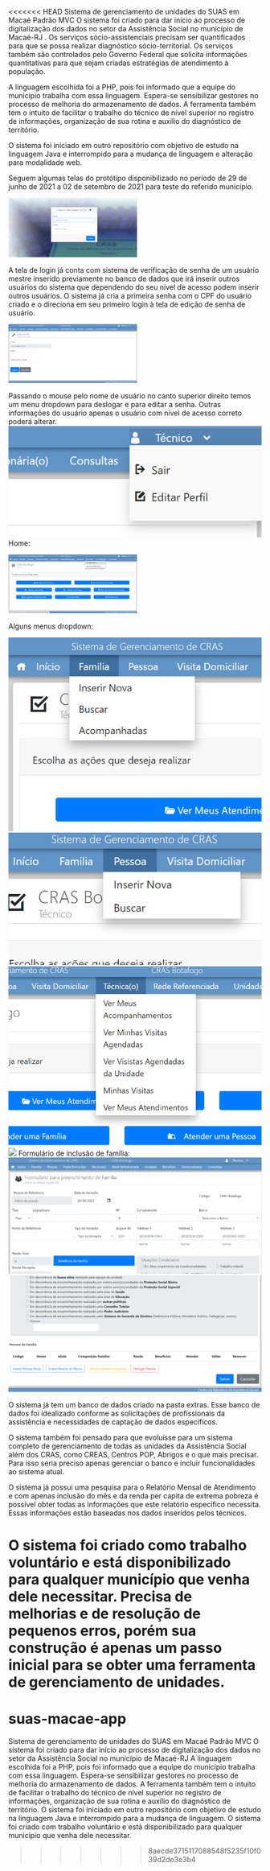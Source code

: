 <<<<<<< HEAD
Sistema de gerenciamento de unidades do SUAS em Macaé Padrão MVC O sistema foi criado para dar início ao processo de digitalização dos dados no setor da Assistência Social no município de Macaé-RJ . Os serviços sócio-assistenciais precisam ser quantificados para que se possa realizar diagnóstico sócio-territorial. Os serviços também são controlados pelo Governo Federal que solicita informações quantitativas para que sejam criadas estratégias de atendimento à população.

A linguagem escolhida foi a PHP, pois foi informado que a equipe do município trabalha com essa linguagem. Espera-se sensibilizar gestores no processo de melhoria do armazenamento de dados. A ferramenta também tem o intuito de facilitar o trabalho do técnico de nível superior no registro de informações, organização de sua rotina e auxílio do diagnóstico de território. 

O sistema foi iniciado em outro repositório com objetivo de estudo na linguagem Java e interrompido para a mudança de linguagem e alteração para modalidade web. 



Seguem algumas telas do protótipo disponibilizado no período de 29 de junho de 2021 a 02 de setembro de 2021 para teste do referido município.

<img src="https://github.com/DaniellaMagalhaesSiqueira/suas-macae-app/blob/master/public/assets/images/tela_login_cras.png" style="zoom:25%;" />

A tela de login já conta com sistema de verificação de senha de um usuário mestre inserido previamente no banco de dados que irá inserir outros usuários do sistema que dependendo do seu nível de acesso podem inserir outros usuários. O sistema já cria a primeira senha com o CPF do usuário criado e o direciona em seu primeiro login à tela de edição de senha de usuário.

<img src="https://github.com/DaniellaMagalhaesSiqueira/suas-macae-app/blob/master/public/assets/images/editar_usuario.png" style="zoom:25%;" />

Passando o mouse pelo nome de usuário no canto superior direito temos um menu dropdown para deslogar e para editar a senha. Outras informações do usuário apenas o usuário com nível de acesso correto poderá alterar.
<img src="https://github.com/DaniellaMagalhaesSiqueira/suas-macae-app/blob/master/public/assets/images/usuario_dropdown.png"/>
Home:


<img src="https://github.com/DaniellaMagalhaesSiqueira/suas-macae-app/blob/master/public/assets/images/home.png" style="zoom:25%;" />

Alguns menus dropdown:

<img src="https://github.com/DaniellaMagalhaesSiqueira/suas-macae-app/blob/master/public/assets/images/familia_dropdown.png"/>
<img src="https://github.com/DaniellaMagalhaesSiqueira/suas-macae-app/blob/master/public/assets/images/pessoa_dropdown.png"/>
<img src="https://github.com/DaniellaMagalhaesSiqueira/suas-macae-app/blob/master/public/assets/images/tecnico_dropdown.png"/>
<img src="<img src="https://github.com/DaniellaMagalhaesSiqueira/suas-macae-app/blob/master/public/assets/images/tecnico_dropdown.png"/>
Formulário de inclusão de família:
<img src="https://github.com/DaniellaMagalhaesSiqueira/suas-macae-app/blob/master/public/assets/images/form_familia1.png"/>
<img src="https://github.com/DaniellaMagalhaesSiqueira/suas-macae-app/blob/master/public/assets/images/form_familia2.png"/>

O sistema já tem um banco de dados criado na pasta extras. Esse banco de dados foi idealizado conforme as solicitações de profissionais da assistência e necessidades de captação de dados específicos.

O sistema também foi pensado para que evoluísse para um sistema completo de gerenciamento de todas as unidades da Assistência Social além dos CRAS, como CREAS, Centros POP, Abrigos e o que mais precisar. Para isso seria preciso apenas gerenciar o banco e incluir funcionalidades ao sistema atual. 

O sistema já possui uma pesquisa para o Relatório Mensal de Atendimento e com apenas inclusão do mês e da renda per capita de extrema pobreza é possível obter todas as informações que este relatório específico necessita. Essas informações estão baseadas nos dados inseridos pelos técnicos.

O sistema foi criado como trabalho voluntário e está disponibilizado para qualquer município que venha dele necessitar. Precisa de melhorias e de resolução de pequenos erros, porém sua construção é apenas um passo inicial para se obter uma ferramenta de gerenciamento de unidades.
=======
# suas-macae-app
Sistema de gerenciamento de unidades do SUAS em Macaé Padrão MVC 
O sistema foi criado para dar início ao processo de digitalização dos dados no setor da Assistência Social no município de Macaé-RJ 
A linguagem escolhida foi a PHP, pois foi informado que a equipe do município trabalha com essa linguagem. 
Espera-se sensibilizar gestores no processo de melhoria do armazenamento de dados. 
A ferramenta também tem o intuito de facilitar o trabalho do técnico de nível superior no registro de informações, 
organização de sua rotina e auxílio do diagnóstico de território. O sistema foi iniciado em outro repositório 
com objetivo de estudo na linguagem Java e interrompido para a mudança de linguagem. 
O sistema foi criado com trabalho voluntário e está disponibilizado para qualquer município que venha dele necessitar.
>>>>>>> 8aecde3715117088548f5235f10f039d2de3e3b4
